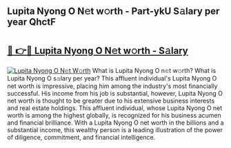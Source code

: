 ## Lupita Nyong O N𝚎t w𝚘rth - Part-ykU S𝚊lary per year QhctF

# <h2><a href="http://gc1d39.nevu.top/?p=Lupita+Nyong+O">🔗 👉🔴 Lupita Nyong O N𝚎t w𝚘rth - S𝚊lary</a></h2>

[![Lupita Nyong O N𝚎t W𝚘rth](https://i.imgur.com/Oavwk0R.jpeg)](http://gc1d39.nevu.top/?p=Lupita+Nyong+O)
What is Lupita Nyong O n𝚎t w𝚘rth? What is Lupita Nyong O s𝚊lary per year?
This affluent individual's Lupita Nyong O net worth is impressive, placing him among the industry's most financially successful. His income from his job is substantial, however, Lupita Nyong O net worth is thought to be greater due to his extensive business interests and real estate holdings. This affluent individual, whose Lupita Nyong O net worth is among the highest globally, is recognized for his business acumen and financial brilliance. With a Lupita Nyong O net worth in the billions and a substantial income, this wealthy person is a leading illustration of the power of diligence, commitment, and financial intelligence.

